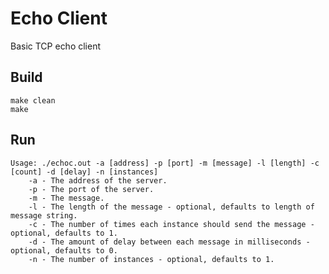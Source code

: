 # Echo Client

Basic TCP echo client

## Build

    make clean
    make

## Run

    Usage: ./echoc.out -a [address] -p [port] -m [message] -l [length] -c [count] -d [delay] -n [instances]
        -a - The address of the server.
        -p - The port of the server.
        -m - The message.
        -l - The length of the message - optional, defaults to length of message string.
        -c - The number of times each instance should send the message - optional, defaults to 1.
        -d - The amount of delay between each message in milliseconds - optional, defaults to 0.
        -n - The number of instances - optional, defaults to 1.
